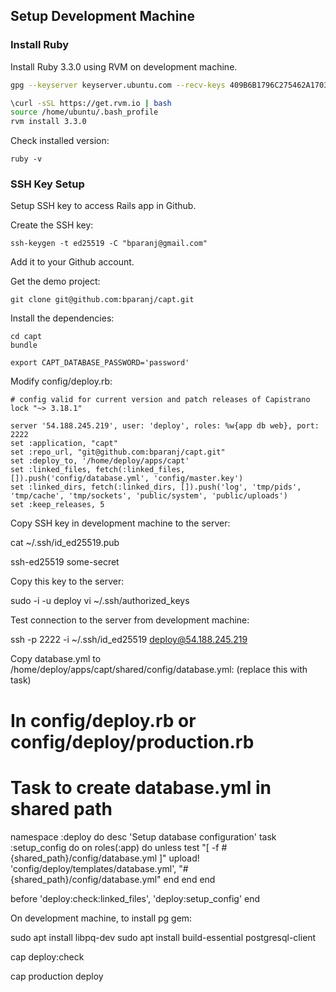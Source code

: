 ## Setup Development Machine 

### Install Ruby

Install Ruby 3.3.0 using RVM on development machine.

```sh {title="Install Ruby"} 
gpg --keyserver keyserver.ubuntu.com --recv-keys 409B6B1796C275462A1703113804BB82D39DC0E3 7D2BAF1CF37B13E2069D6956105BD0E739499BDB

\curl -sSL https://get.rvm.io | bash
source /home/ubuntu/.bash_profile
rvm install 3.3.0
```

Check installed version:

```
ruby -v
```

### SSH Key Setup
 
Setup SSH key to access Rails app in Github.

Create the SSH key:

```
ssh-keygen -t ed25519 -C "bparanj@gmail.com"
```

Add it to your Github account.

Get the demo project:

```
git clone git@github.com:bparanj/capt.git
```

Install the dependencies:

```
cd capt
bundle
```

```
export CAPT_DATABASE_PASSWORD='password'
```

Modify config/deploy.rb:

```
# config valid for current version and patch releases of Capistrano
lock "~> 3.18.1"

server '54.188.245.219', user: 'deploy', roles: %w{app db web}, port: 2222
set :application, "capt"
set :repo_url, "git@github.com:bparanj/capt.git"
set :deploy_to, '/home/deploy/apps/capt'
set :linked_files, fetch(:linked_files, []).push('config/database.yml', 'config/master.key')
set :linked_dirs, fetch(:linked_dirs, []).push('log', 'tmp/pids', 'tmp/cache', 'tmp/sockets', 'public/system', 'public/uploads')
set :keep_releases, 5
```

Copy SSH key in development machine to the server:

cat ~/.ssh/id_ed25519.pub

ssh-ed25519 some-secret <email>

Copy this key to the server:

sudo -i -u deploy
vi ~/.ssh/authorized_keys

Test connection to the server from development machine:

ssh -p 2222 -i ~/.ssh/id_ed25519 deploy@54.188.245.219

Copy database.yml to /home/deploy/apps/capt/shared/config/database.yml: (replace this with task)

# In config/deploy.rb or config/deploy/production.rb

# Task to create database.yml in shared path
namespace :deploy do
  desc 'Setup database configuration'
  task :setup_config do
    on roles(:app) do
      unless test "[ -f #{shared_path}/config/database.yml ]"
        upload! 'config/deploy/templates/database.yml', "#{shared_path}/config/database.yml"
      end
    end
  end
  
  before 'deploy:check:linked_files', 'deploy:setup_config'
end


On development machine, to install pg gem:

sudo apt install libpq-dev
sudo apt install build-essential postgresql-client


cap deploy:check 

cap production deploy

